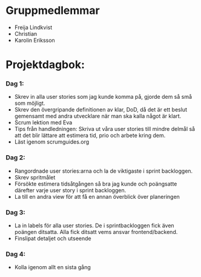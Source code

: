 # Gruppmedlemmar
- Freija Lindkvist
- Christian
- Karolin Eriksson

# Projektdagbok:
### Dag 1: 
- Skrev in alla user stories som jag kunde komma på, gjorde dem så små som möjligt. 
- Skrev den övergripande definitionen av klar, DoD, då det är ett beslut gemensamt med andra utvecklare när man ska kalla något är klart. 
- Scrum lektion med Eva 
- Tips från handledningen: 
  Skriva ut våra user stories till mindre delmål så att det blir lättare att estimera tid, prio och arbete kring dem.  
- Läst igenom scrumguides.org 
### Dag 2: 
- Rangordnade user stories:arna och la de viktigaste i sprint backloggen.  
- Skrev spritmålet 
- Försökte estimera tidsåtgången så bra jag kunde och poängsatte därefter varje user story i sprint backloggen.
- La till en andra view för att få en annan överblick över planeringen 
### Dag 3: 
- La in labels för alla user stories. De i sprintbackloggen fick även poängen ditsatta. Alla fick ditsatt vems ansvar frontend/backend. 
- Finslipat detaljet och utseende
### Dag 4: 
- Kolla igenom allt en sista gång
